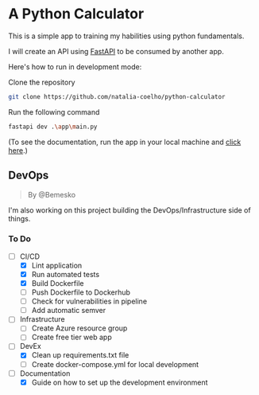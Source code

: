# A Python Calculator

This is a simple app to training my habilities using python fundamentals.

I will create an API using [FastAPI](https://fastapi.tiangolo.com/) to be consumed by another app.

Here's how to run in development mode:

Clone the repository

``` bash
git clone https://github.com/natalia-coelho/python-calculator
```

Run the following command

``` bash
fastapi dev .\app\main.py
```

(To see the documentation, run the app in your local machine and [click here](http://127.0.0.1:8000/docs).)

## DevOps

> By @Bemesko

I'm also working on this project building the DevOps/Infrastructure side of things.

### To Do

- [ ] CI/CD
  - [X] Lint application
  - [X] Run automated tests
  - [X] Build Dockerfile
  - [ ] Push Dockerfile to Dockerhub
  - [ ] Check for vulnerabilities in pipeline
  - [ ] Add automatic semver
- [ ] Infrastructure
  - [ ] Create Azure resource group
  - [ ] Create free tier web app
- [ ] DevEx
  - [X] Clean up requirements.txt file
  - [ ] Create docker-compose.yml for local development
- [ ] Documentation
  - [X] Guide on how to set up the development environment
